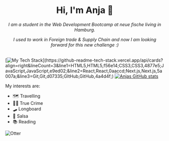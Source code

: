 <h1 align="center">Hi, I'm Anja 👋</h1>
<div align="center">

###### I am a student in the Web Development Bootcamp at neue fische living in Hamburg. <p> I used to work in Foreign trade & Supply Chain and now I am looking forward for this new challenge :)</p>
</div>
  
[![My Tech Stack](https://github-readme-tech-stack.vercel.app/api/cards?align=right&lineCount=3&line1=HTML5,HTML5,f56e14;CSS3,CSS3,4877e5;JavaScript,JavaScript,e9ed02;&line2=React,React,0aaccd;Next.js,Next.js,5a007a;&line3=Git,Git,d07335;GItHub,GitHub,4a4d4f;)](https://github-readme-tech-stack.vercel.app/api/cards?align=right&lineCount=3&line1=HTML5,HTML5,f56e14;CSS3,CSS3,4877e5;JavaScript,JavaScript,e9ed02;&line2=React,React,0aaccd;Next.js,Next.js,5a007a;&line3=Git,Git,d07335;GItHub,GitHub,4a4d4f;)
[![Anjas GitHub stats](https://github-readme-stats.vercel.app/api?username=anjasiewert&show_icons=true&theme=radical)](https://github.com/anuraghazra/github-readme-stats)


My interests are:                                                                                                                                                                            
- 🗺️ Travelling
- 🕵️‍♀️ True Crime 
- :skateboard: Longboard
- :dancers: Salsa
- 📚 Reading

![Otter](https://media.giphy.com/media/1CrejqXxVZs9q/giphy.gif)





